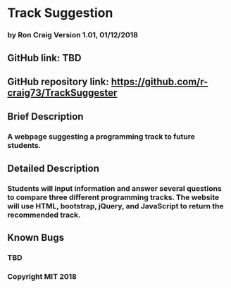 # Track Suggestion

### by Ron Craig Version 1.01, 01/12/2018

## GitHub link: TBD

## GitHub repository link: https://github.com/r-craig73/TrackSuggester

## Brief Description
### A webpage suggesting a programming track to future students.

## Detailed Description
### Students will input information and answer several questions to compare three different programming tracks.  The website will use HTML, bootstrap, jQuery, and JavaScript to return the recommended track.

## Known Bugs
### TBD

### Copyright MIT 2018
